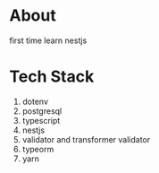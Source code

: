 # About

first time learn nestjs

# Tech Stack

1. dotenv
2. postgresql
3. typescript
4. nestjs
5. validator and transformer validator
6. typeorm
7. yarn
